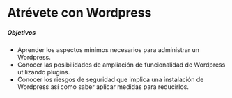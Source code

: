 # Atrévete con Wordpress

##### Objetivos

* Aprender los aspectos mínimos necesarios para administrar un Wordpress.
* Conocer las posibilidades de ampliación de funcionalidad de Wordpress utilizando plugins.
* Conocer los riesgos de seguridad que implica una instalación de Wordpress así como saber aplicar medidas para reducirlos.

##### 



